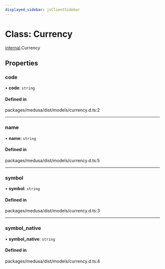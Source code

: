 ```yaml
---
displayed_sidebar: jsClientSidebar
---
```


# Class: Currency

[internal](../modules/internal.md).Currency

## Properties

### code

• **code**: `string`

#### Defined in

packages/medusa/dist/models/currency.d.ts:2

___

### name

• **name**: `string`

#### Defined in

packages/medusa/dist/models/currency.d.ts:5

___

### symbol

• **symbol**: `string`

#### Defined in

packages/medusa/dist/models/currency.d.ts:3

___

### symbol\_native

• **symbol\_native**: `string`

#### Defined in

packages/medusa/dist/models/currency.d.ts:4

